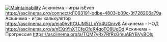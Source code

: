 [![Maintainability](https://api.codeclimate.com/v1/badges/289faaaef7f20dcc705f/maintainability)](https://codeclimate.com/github/hendfull1/java-project-61/maintainability)
Аскинема - игры isEven
https://asciinema.org/connect/d1063191-bdbe-4803-b09c-3f728206a79a
Аскинема - игры калькулятор
https://asciinema.org/a/eja0hvftCUJM5LLpYx4UQnrv8
Аскинема - НОД
https://asciinema.org/a/nEXnYhXTCfeOfoK4qoTO9UoDd
Аскинема - Прогрессия
https://asciinema.org/a/TQM7yRx7RfRxGmuABYBVyBOlg
